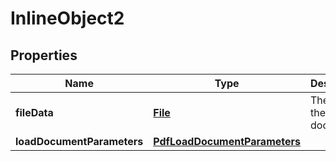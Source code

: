 

# InlineObject2

## Properties

Name | Type | Description | Notes
------------ | ------------- | ------------- | -------------
**fileData** | [**File**](File.md) | The data of the document. | 
**loadDocumentParameters** | [**PdfLoadDocumentParameters**](PdfLoadDocumentParameters.md) |  |  [optional]



